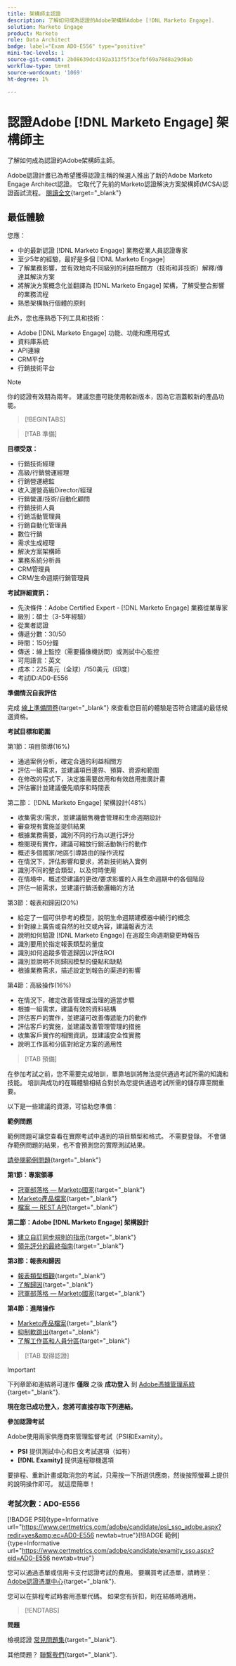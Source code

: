 ```yaml
---
title: 架構師主認證
description: 了解如何成為認證的Adobe架構師Adobe [!DNL Marketo Engage].
solution: Marketo Engage
product: Marketo
role: Data Architect
badge: label="Exam AD0-E556" type="positive"
mini-toc-levels: 1
source-git-commit: 2b08639dc4392a313f5f3cefbf69a78d8a29d0ab
workflow-type: tm+mt
source-wordcount: '1069'
ht-degree: 1%

---
```


# 認證Adobe [!DNL Marketo Engage] 架構師主

了解如何成為認證的Adobe架構師主師。

Adobe認證計畫已為希望獲得認證主稱的候選人推出了新的Adobe Marketo Engage Architect認證。 它取代了先前的Marketo認證解決方案架構師(MCSA)認證面試流程。 [閱讀全文](https://solutionpartners.adobe.com/solution-partners/news/2022/02/a-new-standard-for-adobe-marketo-engage-certified-architects.html){target="_blank"}

## 最低體驗

您應：

* 中的最新認證 [!DNL Marketo Engage] 業務從業人員認證專家
* 至少5年的經驗，最好是多個 [!DNL Marketo Engage]
* 了解業務影響，並有效地向不同級別的利益相關方（技術和非技術）解釋/傳達其解決方案
* 將解決方案概念化並翻譯為 [!DNL Marketo Engage] 架構，了解受整合影響的業務流程
* 熟悉架構執行個體的原則

此外，您也應熟悉下列工具和技術：

* Adobe [!DNL Marketo Engage] 功能、功能和應用程式
* 資料庫系統
* API連線
* CRM平台
* 行銷技術平台

>[!NOTE]
>
>你的認證有效期為兩年。 建議您盡可能使用較新版本，因為它涵蓋較新的產品功能。

>[!BEGINTABS]

>[!TAB 準備]

**目標受眾：**

* 行銷技術經理
* 高級/行銷營運經理
* 行銷營運總監
* 收入運營高級Director/經理
* 行銷營運/技術/自動化顧問
* 行銷技術人員
* 行銷活動管理員
* 行銷自動化管理員
* 數位行銷
* 需求生成經理
* 解決方案架構師
* 業務系統分析員
* CRM管理員
* CRM/生命週期行銷管理員

**考試詳細資訊：**

* 先決條件：Adobe Certified Expert - [!DNL Marketo Engage] 業務從業專家
* 級別：碩士（3-5年經驗）
* 從業者認證
* 傳遞分數：30/50
* 時間：150分鐘
* 傳送：線上監控（需要攝像機訪問）或測試中心監控
* 可用語言：英文
* 成本：225美元（全球）/150美元（印度）
* 考試ID:AD0-E556

**準備情況自我評估**

完成 [線上準備問卷](https://scorpion.caveon.com/launchpad/ad-q-e556-readiness-questionnaire-for-adobe-marketo-engage-architect-master-exam/ad-q-e556-readiness-questionnaire-for-adobe-marketo-engage-architect-master-exam){target="_blank"} 來查看您目前的體驗是否符合建議的最低候選資格。

**考試目標和範圍**

第1節：項目領導(16%)

* 通過案例分析，確定合適的利益相關方
* 評估一組需求，並建議項目邊界、預算、資源和範圍
* 在修改的程式下，決定誰需要啟用和有效啟用推廣計畫
* 評估審計並建議優先順序和時間表

第二節： [!DNL Marketo Engage] 架構設計(48%)

* 收集需求/需求，並建議銷售機會管理和生命週期設計
* 審查現有實施並提供結果
* 根據業務需要，識別不同的行為以進行評分
* 檢閱現有實作，建議可縮放行銷活動執行的動作
* 概述多個國家/地區引導路由的操作流程
* 在情況下，評估影響和要求，將新技術納入實例
* 識別不同的整合類型，以及何時使用
* 在情境中，概述受建議的更改/要求影響的人員生命週期中的各個階段
* 評估一組需求，並建議行銷活動邏輯的方法

第3節：報表和歸因(20%)

* 給定了一個可供參考的模型，說明生命週期建模器中繞行的概念
* 針對線上廣告或自然的社交或內容，建議報表方法
* 說明如何驗證 [!DNL Marketo Engage] 在追蹤生命週期變更時報告
* 識別要用於指定報表類型的量度
* 識別如何追蹤多管道歸因以評估ROI
* 識別並說明不同歸因模型的優點和缺點
* 根據業務需求，描述設定到報告的渠道的影響

第4節：高級操作(16%)

* 在情況下，確定改善管理或治理的適當步驟
* 根據一組需求，建議有效的資料結構
* 評估客戶的實作，並建議可改善傳遞能力的動作
* 評估客戶的實施，並建議改善管理管理的措施
* 收集客戶實作的相關資訊，並建議安全性實務
* 說明工作區和分區對給定方案的適用性

>[!TAB 預備]

在參加考試之前，您不需要完成培訓，單靠培訓將無法提供通過考試所需的知識和技能。 培訓與成功的在職體驗相結合對於為您提供通過考試所需的儲存庫至關重要。

以下是一些建議的資源，可協助您準備：

**範例問題**

範例問題可讓您查看在實際考試中遇到的項目類型和格式。 不需要登錄。 不會儲存範例問題的結果，也不會預測您的實際測試結果。

[請參閱範例問題](https://scorpion.caveon.com/launchpad/ad0-e556-adobe-marketo-engage-architect-master-exam-copy-pewwl4){target="_blank"}

**第1節：專案領導**

* [冠軍部落格 — Marketo國家](https://nation.marketo.com/t5/champion-blog/ct-p/champion-program){target="_blank"}
* [Marketo產品檔案](https://experienceleague.adobe.com/docs/marketo/using/home.html?lang=zh-Hant){target="_blank"}
* [檔案 — REST API](https://developers.marketo.com/rest-api/){target="_blank"}

**第二節：Adobe [!DNL Marketo Engage] 架構設計**

* [建立自訂同步規則的指示](https://nation.marketo.com/t5/product-blogs/instructions-for-creating-a-custom-sync-rule/ba-p/242758#:~:text=First%2C%20what%20is%20a%20custom,have%20them%20sync%20to%20Marketo.){target="_blank"}
* [領先評分的最終指南](https://business.adobe.com/resources/guides/lead-scoring.html){target="_blank"}

**第3節：報表和歸因**

* [報表類型概觀](https://experienceleague.adobe.com/docs/marketo/using/product-docs/reporting/basic-reporting/report-types/report-type-overview.html?lang=en){target="_blank"}
* [了解歸因](https://experienceleague.adobe.com/docs/marketo/using/product-docs/reporting/revenue-cycle-analytics/revenue-tools/attribution/understanding-attribution.html?lang=en){target="_blank"}
* [冠軍部落格 — Marketo國家](https://nation.marketo.com/t5/champion-blog/ct-p/champion-program){target="_blank"}

**第4節：進階操作**

* [Marketo產品檔案](https://experienceleague.adobe.com/docs/marketo/using/home.html?lang=zh-Hant){target="_blank"}
* [抑制軟跳出](https://nation.marketo.com/t5/product-discussions/suppressing-soft-bounces-any-email-min-3x-encouraged/m-p/209411#M153533){target="_blank"}
* [了解工作區和人員分區](https://experienceleague.adobe.com/docs/marketo/using/product-docs/administration/workspaces-and-person-partitions/understanding-workspaces-and-person-partitions.html?lang=en){target="_blank"}

>[!TAB 取得認證]

>[!IMPORTANT]
>
>下列章節和連結將可運作 **僅限**  之後 **成功登入** 到 [Adobe憑據管理系統](http://www.certmetrics.com/adobe){target="_blank"}.


**現在您已成功登入，您將可直接存取下列連結。**

**參加認證考試**

Adobe使用兩家供應商來管理監督考試（PSI和Examity）。

* **PSI** 提供測試中心和日文考試選項（如有）
* **[!DNL Examity]** 提供遠程聯機選項

要排程、重新計畫或取消您的考試，只需按一下所選供應商，然後按照螢幕上提供的說明操作即可。 就這麼簡單！

### 考試次數：AD0-E556

[!BADGE PSI]{type=Informative url="https://www.certmetrics.com/adobe/candidate/psi_sso_adobe.aspx?redir=yes&amp;ec=AD0-E556 newtab=true"}[!BADGE 範例]{type=Informative url="https://www.certmetrics.com/adobe/candidate/examity_sso.aspx?eid=AD0-E556 newtab=true"}

您可以通過憑單或信用卡支付認證考試的費用。 要購買考試憑單，請轉至： [Adobe認證憑單中心](https://market.xvoucher.com/adobe/global){target="_blank"}.

您可以在排程考試時套用憑單代碼。 如果您有折扣，則在結帳時適用。

>[!ENDTABS]

**問題**

檢視認證 [常見問題集](https://experienceleague.adobe.com/docs/certification/certification/faq.html?lang=en){target="_blank"}.

其他問題？ [聯繫我們](mailto:certif@adobe.com){target="_blank"}.
